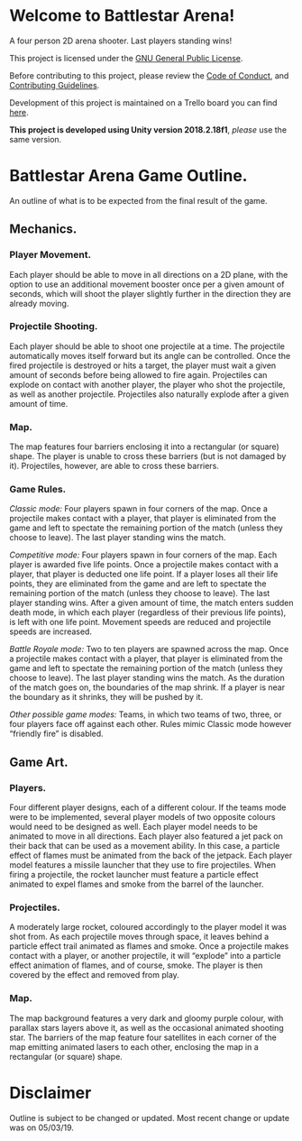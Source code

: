 # Welcome to Battlestar Arena!

A four person 2D arena shooter. Last players standing wins!

This project is licensed under the [GNU General Public License](https://github.com/kikiriki-studios-canada/battlestar-arena/blob/master/LICENSE).

Before contributing to this project, please review the [Code of Conduct](https://github.com/kikiriki-studios-canada/battlestar-arena/blob/master/CODE_OF_CONDUCT.md), and [Contributing Guidelines](https://github.com/kikiriki-studios-canada/battlestar-arena/blob/master/CONTRIBUTING.md).

Development of this project is maintained on a Trello board you can find [here](https://trello.com/b/ut7AXLvF).

**This project is developed using Unity version 2018.2.18f1**, *please* use the same version.

# Battlestar Arena Game Outline.

An outline of what is to be expected from the final result of the game.

## Mechanics.

### Player Movement.
Each player should be able to move in all directions on a 2D plane, with the option to use an additional movement booster once per a given amount of seconds, which will shoot the player slightly further in the direction they are already moving.

### Projectile Shooting.
Each player should be able to shoot one projectile at a time. The projectile automatically moves itself forward but its angle can be controlled. Once the fired projectile is destroyed or hits a target, the player must wait a given amount of seconds before being allowed to fire again. Projectiles can explode on contact with another player, the player who shot the projectile, as well as another projectile. Projectiles also naturally explode after a given amount of time.

### Map.
The map features four barriers enclosing it into a rectangular (or square) shape. The player is unable to cross these barriers (but is not damaged by it). Projectiles, however, are able to cross these barriers.

### Game Rules.
*Classic mode:* Four players spawn in four corners of the map. Once a projectile makes contact with a player, that player is eliminated from the game and left to spectate the remaining portion of the match (unless they choose to leave). The last player standing wins the match.

*Competitive mode:* Four players spawn in four corners of the map. Each player is awarded five life points. Once a projectile makes contact with a player, that player is deducted one life point. If a player loses all their life points, they are eliminated from the game and are left to spectate the remaining portion of the match (unless they choose to leave). The last player standing wins. After a given amount of time, the match enters sudden death mode, in which each player (regardless of their previous life points), is left with one life point. Movement speeds are reduced and projectile speeds are increased.

*Battle Royale mode:* Two to ten players are spawned across the map. Once a projectile makes contact with a player, that player is eliminated from the game and left to spectate the remaining portion of the match (unless they choose to leave). The last player standing wins the match. As the duration of the match goes on, the boundaries of the map shrink. If a player is near the boundary as it shrinks, they will be pushed by it.

*Other possible game modes:* Teams, in which two teams of two, three, or four players face off against each other. Rules mimic Classic mode however “friendly fire” is disabled.

## Game Art.

### Players.
Four different player designs, each of a different colour. If the teams mode were to be implemented, several player models of two opposite colours would need to be designed as well. Each player model needs to be animated to move in all directions. Each player also featured a jet pack on their back that can be used as a movement ability. In this case, a particle effect of flames must be animated from the back of the jetpack. Each player model features a missile launcher that they use to fire projectiles. When firing a projectile, the rocket launcher must feature a particle effect  animated to expel flames and smoke from the barrel of the launcher.

### Projectiles.
A moderately large rocket, coloured accordingly to the player model it was shot from. As each projectile moves through space, it leaves behind a particle effect trail animated as flames and smoke. Once a projectile makes contact with a player, or another projectile, it will “explode” into a particle effect animation of flames, and of course, smoke. The player is then covered by the effect and removed from play.

### Map.
The map background features a very dark and gloomy purple colour, with parallax stars layers above it, as well as the occasional animated shooting star. The barriers of the map feature four satellites in each corner of the map emitting animated lasers to each other, enclosing the map in a rectangular (or square) shape.

# Disclaimer

Outline is subject to be changed or updated. Most recent change or update was on 05/03/19.
